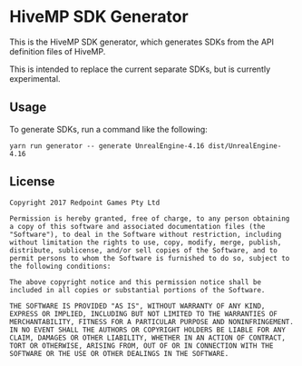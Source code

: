 # HiveMP SDK Generator

This is the HiveMP SDK generator, which generates SDKs from the API definition files of HiveMP.

This is intended to replace the current separate SDKs, but is currently experimental.

## Usage

To generate SDKs, run a command like the following:

```
yarn run generator -- generate UnrealEngine-4.16 dist/UnrealEngine-4.16
```

## License

```
Copyright 2017 Redpoint Games Pty Ltd

Permission is hereby granted, free of charge, to any person obtaining a copy of this software and associated documentation files (the "Software"), to deal in the Software without restriction, including without limitation the rights to use, copy, modify, merge, publish, distribute, sublicense, and/or sell copies of the Software, and to permit persons to whom the Software is furnished to do so, subject to the following conditions:

The above copyright notice and this permission notice shall be included in all copies or substantial portions of the Software.

THE SOFTWARE IS PROVIDED "AS IS", WITHOUT WARRANTY OF ANY KIND, EXPRESS OR IMPLIED, INCLUDING BUT NOT LIMITED TO THE WARRANTIES OF MERCHANTABILITY, FITNESS FOR A PARTICULAR PURPOSE AND NONINFRINGEMENT. IN NO EVENT SHALL THE AUTHORS OR COPYRIGHT HOLDERS BE LIABLE FOR ANY CLAIM, DAMAGES OR OTHER LIABILITY, WHETHER IN AN ACTION OF CONTRACT, TORT OR OTHERWISE, ARISING FROM, OUT OF OR IN CONNECTION WITH THE SOFTWARE OR THE USE OR OTHER DEALINGS IN THE SOFTWARE.
```
